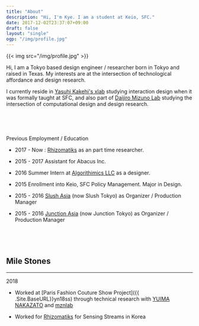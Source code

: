 ```yaml
---
title: "About"
description: "Hi, I'm Kye. I am a student at Keio, SFC."
date: 2017-12-02T23:37:07+09:00
draft: false
layout: "single"
ogp: "/img/profile.jpg"
---
```

{{< img src="/img/profile.jpg" >}}

Hi, I am a Tokyo based design engineer / researcher born in Tokyo and raised in Texas.
My interests are at the intersection of technological affordance and design research.

I currently reside in [Yasuhi Kakehi's xlab](http://www.xlab.sfc.keio.ac.jp/) studying interaction design when it was formally taught at SFC, and also part of [Daijiro Mizuno Lab](http://www.daijirom.com/) studying the intersection of computational design and design research.

&nbsp;

&nbsp;

Previous Employment / Education

- 2017 - Now : [Rhizomatiks](http://www.rhizomatiks.com)  as an part time researcher.

- 2015 - 2017 Assistant for Abacus Inc.
- 2016 Summer Intern at [Algorithimics LLC](https://www.adgo.io/) as a designer.
- 2015 Enrollment into Keio, SFC Policy Management. Major in Design.
- 2015 - 2016 [Slush Asia](tokyo.slush.org) (now Slush Tokyo) as Organizer / Production Manager
- 2015 - 2016 [Junction Asia](tokyo.hackjunction.com) (now Junction Tokyo) as Organizer / Production Manager
  
&nbsp;

&nbsp;


Mile Stones
----
----
2018

* Worked at [Paris Fashion Couture Show Project]({{ .Site.BaseURL}}yn18ss) through technical research with [YUIMA NAKAZATO](http://www.yuimanakazato.com) and [mznlab](http://www.daijirom.com)

* Worked for [Rhizomatiks](www.rhizomatiks.com) for Sensing Streams in Korea

